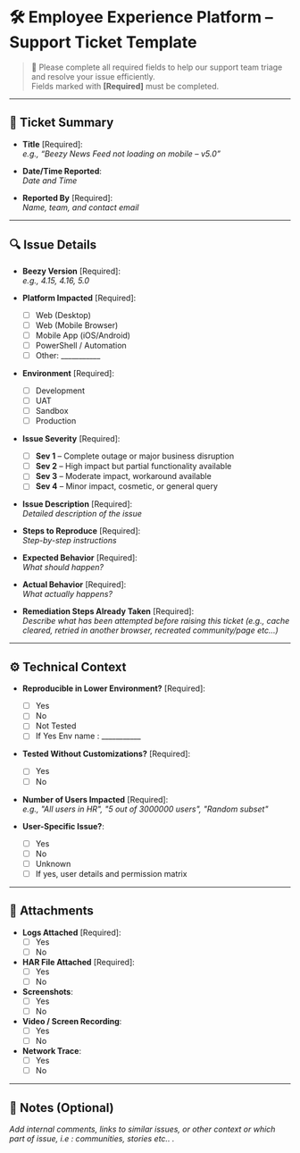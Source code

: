# 🛠️ Employee Experience Platform – Support Ticket Template

> 📌 Please complete all required fields to help our support team triage and resolve your issue efficiently.  
> Fields marked with **[Required]** must be completed.

---

## 📄 Ticket Summary

- **Title** [Required]:  
  _e.g., “Beezy News Feed not loading on mobile – v5.0”_

- **Date/Time Reported**:  
  _Date and Time_
- **Reported By** [Required]:  
  _Name, team, and contact email_

---

## 🔍 Issue Details

- **Beezy Version** [Required]:  
  _e.g., 4.15, 4.16, 5.0_

- **Platform Impacted** [Required]:  
  - [ ] Web (Desktop)  
  - [ ] Web (Mobile Browser)  
  - [ ] Mobile App (iOS/Android)  
  - [ ] PowerShell / Automation  
  - [ ] Other: ___________

- **Environment** [Required]:  
  - [ ] Development  
  - [ ] UAT  
  - [ ] Sandbox  
  - [ ] Production

- **Issue Severity** [Required]:  
  - [ ] **Sev 1** – Complete outage or major business disruption  
  - [ ] **Sev 2** – High impact but partial functionality available  
  - [ ] **Sev 3** – Moderate impact, workaround available  
  - [ ] **Sev 4** – Minor impact, cosmetic, or general query

- **Issue Description** [Required]:  
  _Detailed description of the issue_

- **Steps to Reproduce** [Required]:  
  _Step-by-step instructions_

- **Expected Behavior** [Required]:  
  _What should happen?_

- **Actual Behavior** [Required]:  
  _What actually happens?_

- **Remediation Steps Already Taken** [Required]:  
  _Describe what has been attempted before raising this ticket (e.g., cache cleared, retried in another browser, recreated community/page etc...)_

---

## ⚙️ Technical Context

- **Reproducible in Lower Environment?** [Required]:  
  - [ ] Yes  
  - [ ] No  
  - [ ] Not Tested
  - [ ] If Yes Env name : ___________

- **Tested Without Customizations?** [Required]:  
  - [ ] Yes  
  - [ ] No

- **Number of Users Impacted** [Required]:  
  _e.g., "All users in HR", "5 out of 3000000 users", "Random subset"_

- **User-Specific Issue?**:  
  - [ ] Yes  
  - [ ] No  
  - [ ] Unknown
  - [ ] If yes, user details and permission matrix

---

## 📎 Attachments

- **Logs Attached** [Required]:  
  - [ ] Yes  
  - [ ] No

- **HAR File Attached** [Required]:  
  - [ ] Yes  
  - [ ] No

- **Screenshots**:  
  - [ ] Yes  
  - [ ] No

- **Video / Screen Recording**:  
  - [ ] Yes  
  - [ ] No

- **Network Trace**:  
  - [ ] Yes  
  - [ ] No

---

## 📣 Notes (Optional)

_Add internal comments, links to similar issues, or other context or which part of issue, i.e : communities, stories etc.. ._
